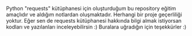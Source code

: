 Python "requests" kütüphanesi için oluşturduğum bu repository eğitim amaçlıdır ve aldığım notlardan oluşmaktadır.
Herhangi bir proje geçerliliği yoktur.
Eğer sen de requests kütüphanesi hakkında bilgi almak istiyorsan kodları ve yazılanları inceleyebilirsin :)
Buralara uğradığın için teşekkürler :) 
